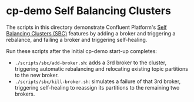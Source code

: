 # cp-demo Self Balancing Clusters

The scripts in this directory demonstrate Confluent Platform's [Self Balancing Clusters (SBC)](https://docs.confluent.io/platform/current/kafka/sbc/index.html) features by adding a broker and triggering a rebalance, and failing a broker and triggering self-healing.

Run these scripts after the initial cp-demo start-up completes:

- `./scripts/sbc/add-broker.sh`: adds a 3rd broker to the cluster, triggering automatic rebalancing and relocating existing topic partitions to the new broker.
- `./scripts/sbc/kill-broker.sh`: simulates a failure of that 3rd broker, triggering self-healing to reassign its partitions to the remaining two brokers.
